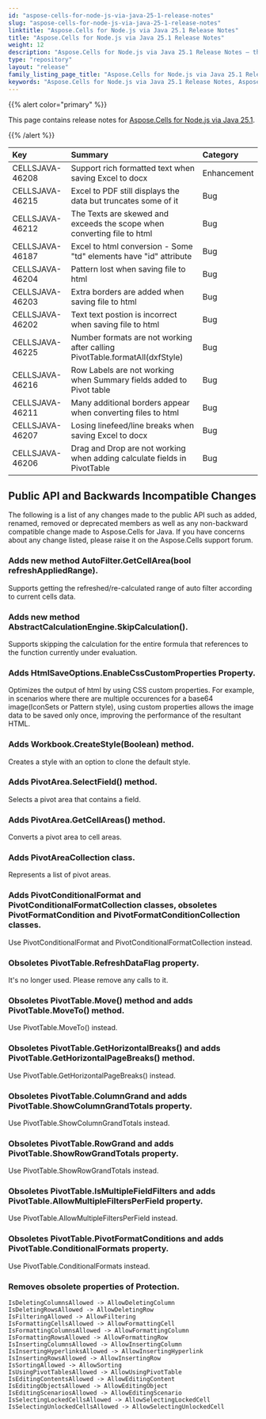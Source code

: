 ```yaml
---
id: "aspose-cells-for-node-js-via-java-25-1-release-notes"
slug: "aspose-cells-for-node-js-via-java-25-1-release-notes"
linktitle: "Aspose.Cells for Node.js via Java 25.1 Release Notes"
title: "Aspose.Cells for Node.js via Java 25.1 Release Notes"
weight: 12
description: "Aspose.Cells for Node.js via Java 25.1 Release Notes – the latest enhancements, new features, and fixes."
type: "repository"
layout: "release"
family_listing_page_title: "Aspose.Cells for Node.js via Java 25.1 Release Notes"
keywords: "Aspose.Cells for Node.js via Java 25.1 Release Notes, Aspose.Cells for Node.js via Java 25.1 updates and fixes"
---
```


{{% alert color="primary" %}}

This page contains release notes for [Aspose.Cells for Node.js via Java 25.1](https://releases.aspose.com/cells/nodejs/new-releases/aspose.cells-for-node.js-via-java-25.1/).

{{% /alert %}}

|**Key**|**Summary**|**Category**|
| :- | :- | :- |
|CELLSJAVA-46208|Support rich formatted text when saving Excel to docx|Enhancement
|CELLSJAVA-46215|Excel to PDF still displays the data but truncates some of it|Bug
|CELLSJAVA-46212|The Texts are skewed and exceeds the scope when converting file to html|Bug
|CELLSJAVA-46187|Excel to html conversion - Some "td" elements have "id" attribute|Bug
|CELLSJAVA-46204|Pattern lost when saving file to html|Bug
|CELLSJAVA-46203|Extra borders are added when saving file to html|Bug
|CELLSJAVA-46202|Text text postion is incorrect when saving file to html|Bug
|CELLSJAVA-46225|Number formats are not working after calling PivotTable.formatAll(dxfStyle)|Bug
|CELLSJAVA-46216|Row Labels are not working when Summary fields added to Pivot table |Bug
|CELLSJAVA-46211|Many additional borders appear when converting files to html|Bug
|CELLSJAVA-46207|Losing linefeed/line breaks when saving Excel to docx|Bug
|CELLSJAVA-46206|Drag and Drop are not working when adding calculate fields in PivotTable|Bug

## **Public API and Backwards Incompatible Changes**

The following is a list of any changes made to the public API such as added, renamed, removed or deprecated members as well as any non-backward compatible change made to Aspose.Cells for Java. If you have concerns about any change listed, please raise it on the Aspose.Cells support forum.

### **Adds new method AutoFilter.GetCellArea(bool refreshAppliedRange).**

Supports getting the refreshed/re-calculated range of auto filter according to current cells data.

### **Adds new method AbstractCalculationEngine.SkipCalculation().**

Supports skipping the calculation for the entire formula that references to the function currently under evaluation.

### **Adds HtmlSaveOptions.EnableCssCustomProperties Property.**

Optimizes the output of html by using CSS custom properties. For example, in scenarios where there are multiple occurences for a base64 image(IconSets or Pattern style), using custom properties allows the image data to be saved only once, improving the performance of the resultant HTML.

### **Adds Workbook.CreateStyle(Boolean) method.**

Creates a style with an option to clone the default style.

### **Adds PivotArea.SelectField() method.**

Selects a pivot area that contains a field.

### **Adds PivotArea.GetCellAreas() method.**

Converts a pivot area to cell areas.

### **Adds PivotAreaCollection class.**

Represents a list of pivot areas.

### **Adds PivotConditionalFormat and PivotConditionalFormatCollection classes, obsoletes PivotFormatCondition and PivotFormatConditionCollection classes.**

Use PivotConditionalFormat and PivotConditionalFormatCollection instead.

### **Obsoletes PivotTable.RefreshDataFlag property.**

It's no longer used. Please remove any calls to it.

### **Obsoletes PivotTable.Move() method and adds PivotTable.MoveTo() method.**

Use PivotTable.MoveTo() instead.

### **Obsoletes PivotTable.GetHorizontalBreaks() and adds PivotTable.GetHorizontalPageBreaks() method.**

Use PivotTable.GetHorizontalPageBreaks() instead.

### **Obsoletes PivotTable.ColumnGrand and adds PivotTable.ShowColumnGrandTotals property.**

Use PivotTable.ShowColumnGrandTotals instead.

### **Obsoletes PivotTable.RowGrand and adds PivotTable.ShowRowGrandTotals property.**

Use PivotTable.ShowRowGrandTotals instead.

### **Obsoletes PivotTable.IsMultipleFieldFilters and adds PivotTable.AllowMultipleFiltersPerField property.**

Use PivotTable.AllowMultipleFiltersPerField instead.

### **Obsoletes PivotTable.PivotFormatConditions and adds PivotTable.ConditionalFormats property.**

Use PivotTable.ConditionalFormats instead.

### **Removes obsolete properties of Protection.**
```text
IsDeletingColumnsAllowed -> AllowDeletingColumn
IsDeletingRowsAllowed -> AllowDeletingRow
IsFilteringAllowed -> AllowFiltering
IsFormattingCellsAllowed -> AllowFormattingCell
IsFormattingColumnsAllowed -> AllowFormattingColumn
IsFormattingRowsAllowed -> AllowFormattingRow
IsInsertingColumnsAllowed -> AllowInsertingColumn
IsInsertingHyperlinksAllowed -> AllowInsertingHyperlink
IsInsertingRowsAllowed -> AllowInsertingRow
IsSortingAllowed -> AllowSorting
IsUsingPivotTablesAllowed -> AllowUsingPivotTable
IsEditingContentsAllowed -> AllowEditingContent
IsEditingObjectsAllowed -> AllowEditingObject
IsEditingScenariosAllowed -> AllowEditingScenario
IsSelectingLockedCellsAllowed -> AllowSelectingLockedCell
IsSelectingUnlockedCellsAllowed -> AllowSelectingUnlockedCell
```


